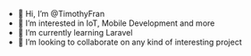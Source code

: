 - 👋 Hi, I’m @TimothyFran
- 👀 I’m interested in IoT, Mobile Development and more
- 🌱 I’m currently learning Laravel
- 💞️ I’m looking to collaborate on any kind of interesting project
